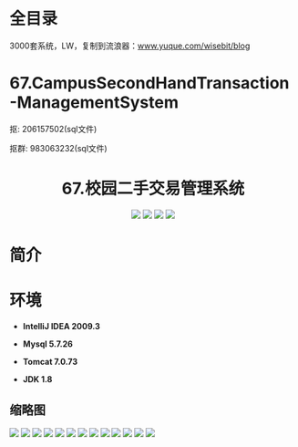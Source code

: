 # 全目录

3000套系统，LW，复制到流浪器：www.yuque.com/wisebit/blog
# 67.CampusSecondHandTransaction-ManagementSystem

<p>抠: 206157502(sql文件)</p>
<p>抠群: 983063232(sql文件)</p>

<p><h1 align="center">67.校园二手交易管理系统</h1></p>


<p align="center">
	<img src="https://img.shields.io/badge/jdk-1.8-orange.svg"/>
    <img src="https://img.shields.io/badge/spring-5.x-lightgrey.svg"/>
    <img src="https://img.shields.io/badge/springmvc-3.x-blue.svg"/>
    <img src="https://img.shields.io/badge/mybatis-3.x-yellow.svg"/>
</p>

# 简介



# 环境

- <b>IntelliJ IDEA 2009.3</b>

- <b>Mysql 5.7.26</b>

- <b>Tomcat 7.0.73</b>

- <b>JDK 1.8</b>




## 缩略图

![](https://bitwise.oss-cn-heyuan.aliyuncs.com/2024/9/10/0a5856dc-68a0-4316-a753-82d1942688e8.png)
![](https://bitwise.oss-cn-heyuan.aliyuncs.com/2024/9/10/12f7eb2d-36a4-4b16-af57-2c185830b159.png)
![](https://bitwise.oss-cn-heyuan.aliyuncs.com/2024/9/10/aa6a3c7a-ec8b-4ed1-ae2d-85f315bd2980.png)
![](https://bitwise.oss-cn-heyuan.aliyuncs.com/2024/9/10/211418aa-c87b-4127-af11-a9994a749548.png)
![](https://bitwise.oss-cn-heyuan.aliyuncs.com/2024/9/10/f36f425f-397d-41df-8eb8-ef06732a8c41.png)
![](https://bitwise.oss-cn-heyuan.aliyuncs.com/2024/9/10/e7c87b51-4d84-4b94-9bfc-1bcb17d16aed.png)
![](https://bitwise.oss-cn-heyuan.aliyuncs.com/2024/9/10/1a1e53b2-ff36-43e3-9710-99dec9219ed7.png)
![](https://bitwise.oss-cn-heyuan.aliyuncs.com/2024/9/10/66184e84-613e-4949-bffc-7d131765260b.png)
![](https://bitwise.oss-cn-heyuan.aliyuncs.com/2024/9/10/0c15daa6-8aaa-42ed-9eca-dfbfe4fb1d09.png)
![](https://bitwise.oss-cn-heyuan.aliyuncs.com/2024/9/10/6e9e5626-febb-4721-8173-9f7defad3cd2.png)
![](https://bitwise.oss-cn-heyuan.aliyuncs.com/2024/9/10/1946196e-e819-45ed-816d-3bddc9eaeaec.png)
![](https://bitwise.oss-cn-heyuan.aliyuncs.com/2024/9/10/8d2505c1-9fa1-426d-92ea-77035be6cc79.png)
![](https://bitwise.oss-cn-heyuan.aliyuncs.com/2024/9/10/a4cf4803-edb4-4cd3-9597-fc9853f8c9a5.png)



